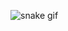 ![snake gif](https://github.com/otaviokamel/otaviokamel/blob/output/github-contribution-grid-snake.gif)
